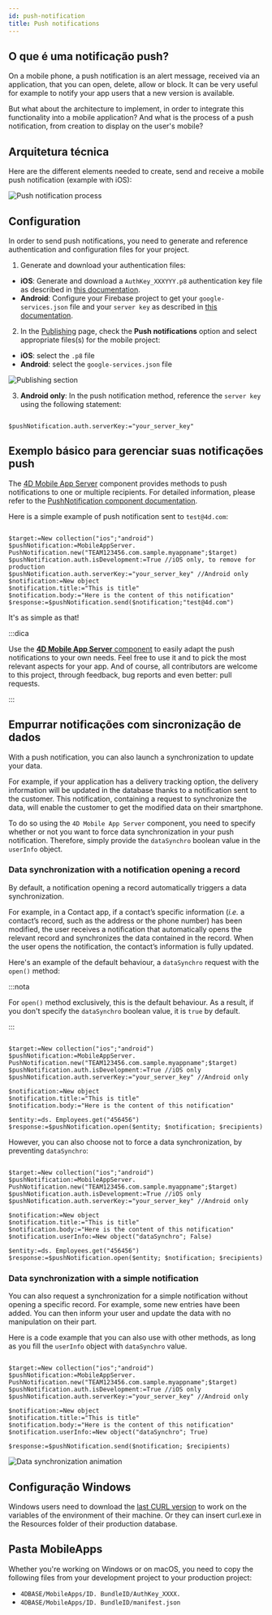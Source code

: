 ```yaml
---
id: push-notification
title: Push notifications
---
```



## O que é uma notificação push?

On a mobile phone, a push notification is an alert message, received via an application, that you can open, delete, allow or block. It can be very useful for example to notify your app users that a new version is available.

But what about the architecture to implement, in order to integrate this functionality into a mobile application? And what is the process of a push notification, from creation to display on the user's mobile?

## Arquitetura técnica

Here are the different elements needed to create, send and receive a mobile push notification (example with iOS):

![Push notification process](img/4D-for-ios-push-notification.png)

## Configuration

In order to send push notifications, you need to generate and reference authentication and configuration files for your project.

1. Generate and download your authentication files:

- **iOS**: Generate and download a `AuthKey_XXXYYY.p8` authentication key file as described in [this documentation](https://github.com/4d-for-ios/4D-Mobile-App-Server/blob/master/Documentation/Generate_p8.md).
- **Android**: Configure your Firebase project to get your `google-services.json` file and your `server key` as described in [this documentation](https://github.com/4d/4D-Mobile-App-Server/blob/main/Documentation/Conf_firebase.md).

2. In the [Publishing](../project-definition/publishing) page, check the **Push notifications** option and select appropriate files(s) for the mobile project:

- **iOS**: select the `.p8` file
- **Android**: select the `google-services.json` file

![Publishing section](img/push-notification-publishing-section.png)


3. **Android only**: In the push notification method, reference the `server key` using the following statement:

```4d

$pushNotification.auth.serverKey:="your_server_key"

```



## Exemplo básico para gerenciar suas notificações push

The [4D Mobile App Server](https://github.com/4d/4D-Mobile-App-Server/tree/main) component provides methods to push notifications to one or multiple recipients. For detailed information, please refer to the [PushNotification component documentation](https://github.com/4d/4D-Mobile-App-Server/blob/main/Documentation/Classes/PushNotification.md).

Here is a simple example of push notification sent to `test@4d.com`:

```4d

$target:=New collection("ios";"android")
$pushNotification:=MobileAppServer. PushNotification.new("TEAM123456.com.sample.myappname";$target)
$pushNotification.auth.isDevelopment:=True //iOS only, to remove for production
$pushNotification.auth.serverKey:="your_server_key" //Android only
$notification:=New object 
$notification.title:="This is title" 
$notification.body:="Here is the content of this notification" 
$response:=$pushNotification.send($notification;"test@4d.com")

```

It's as simple as that!

:::dica

Use the [**4D Mobile App Server** component](https://github.com/4d/4D-Mobile-App-Server/blob/main/Documentation/Classes/PushNotification.md) to easily adapt the push notifications to your own needs. Feel free to use it and to pick the most relevant aspects for your app. And of course, all contributors are welcome to this project, through feedback, bug reports and even better: pull requests.

:::

## Empurrar notificações com sincronização de dados

With a push notification, you can also launch a synchronization to update your data.

For example, if your application has a delivery tracking option, the delivery information will be updated in the database thanks to a notification sent to the customer. This notification, containing a request to synchronize the data, will enable the customer to get the modified data on their smartphone.

To do so using the `4D Mobile App Server` component, you need to specify whether or not you want to force data synchronization in your push notification. Therefore, simply provide the `dataSynchro` boolean value in the `userInfo` object.

### Data synchronization with a notification opening a record

By default, a notification opening a record automatically triggers a data synchronization.

For example, in a Contact app, if a contact’s specific information (*i.e.* a contact’s record, such as the address or the phone number) has been modified, the user receives a notification that automatically opens the relevant record and synchronizes the data contained in the record. When the user opens the notification, the contact’s information is fully updated.

Here's an example of the default behaviour, a `dataSynchro` request with the `open()` method:

:::nota

For `open()` method exclusively, this is the default behaviour. As a result, if you don't specify the `dataSynchro` boolean value, it is `true` by default.

:::

```4d

$target:=New collection("ios";"android")
$pushNotification:=MobileAppServer. PushNotification.new("TEAM123456.com.sample.myappname";$target)
$pushNotification.auth.isDevelopment:=True //iOS only
$pushNotification.auth.serverKey:="your_server_key" //Android only

$notification:=New object
$notification.title:="This is title" 
$notification.body:="Here is the content of this notification" 

$entity:=ds. Employees.get("456456")
$response:=$pushNotification.open($entity; $notification; $recipients)

```

However, you can also choose not to force a data synchronization, by preventing `dataSynchro`:

```4d

$target:=New collection("ios";"android")
$pushNotification:=MobileAppServer. PushNotification.new("TEAM123456.com.sample.myappname";$target)
$pushNotification.auth.isDevelopment:=True //iOS only
$pushNotification.auth.serverKey:="your_server_key" //Android only

$notification:=New object
$notification.title:="This is title" 
$notification.body:="Here is the content of this notification" 
$notification.userInfo:=New object("dataSynchro"; False)

$entity:=ds. Employees.get("456456")
$response:=$pushNotification.open($entity; $notification; $recipients)

```

### Data synchronization with a simple notification

You can also request a synchronization for a simple notification without opening a specific record. For example, some new entries have been added. You can then inform your user and update the data with no manipulation on their part.

Here is a code example that you can also use with other methods, as long as you fill the `userInfo` object with `dataSynchro` value.

```4d

$target:=New collection("ios";"android")
$pushNotification:=MobileAppServer. PushNotification.new("TEAM123456.com.sample.myappname";$target)
$pushNotification.auth.isDevelopment:=True //iOS only
$pushNotification.auth.serverKey:="your_server_key" //Android only

$notification:=New object
$notification.title:="This is title" 
$notification.body:="Here is the content of this notification" 
$notification.userInfo:=New object("dataSynchro"; True)

$response:=$pushNotification.send($notification; $recipients)

```
![Data synchronization animation](img/pushandSynchro.gif)

## Configuração Windows

Windows users need to download the [last CURL version](https://curl.se/download.html) to work on the variables of the environment of their machine. Or they can insert curl.exe in the Resources folder of their production database.

## Pasta MobileApps

Whether you're working on Windows or on macOS, you need to copy the following files from your development project to your production project:

- `4DBASE/MobileApps/ID. BundleID/AuthKey_XXXX.`
- `4DBASE/MobileApps/ID. BundleID/manifest.json`


